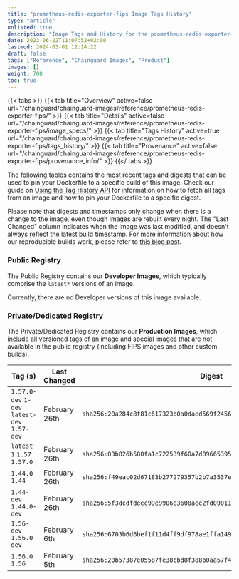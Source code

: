 ```yaml
---
title: "prometheus-redis-exporter-fips Image Tags History"
type: "article"
unlisted: true
description: "Image Tags and History for the prometheus-redis-exporter-fips Chainguard Image"
date: 2023-06-22T11:07:52+02:00
lastmod: 2024-03-01 12:14:22
draft: false
tags: ["Reference", "Chainguard Images", "Product"]
images: []
weight: 700
toc: true
---
```


{{< tabs >}}
{{< tab title="Overview" active=false url="/chainguard/chainguard-images/reference/prometheus-redis-exporter-fips/" >}}
{{< tab title="Details" active=false url="/chainguard/chainguard-images/reference/prometheus-redis-exporter-fips/image_specs/" >}}
{{< tab title="Tags History" active=true url="/chainguard/chainguard-images/reference/prometheus-redis-exporter-fips/tags_history/" >}}
{{< tab title="Provenance" active=false url="/chainguard/chainguard-images/reference/prometheus-redis-exporter-fips/provenance_info/" >}}
{{</ tabs >}}

The following tables contains the most recent tags and digests that can be used to pin your Dockerfile to a specific build of this image. Check our guide on [Using the Tag History API](/chainguard/chainguard-images/using-the-tag-history-api/) for information on how to fetch all tags from an image and how to pin your Dockerfile to a specific digest.

Please note that digests and timestamps only change when there is a change to the image, even though images are rebuilt every night. The "Last Changed" column indicates when the image was last modified, and doesn't always reflect the latest build timestamp. For more information about how our reproducible builds work, please refer to [this blog post](https://www.chainguard.dev/unchained/reproducing-chainguards-reproducible-image-builds).

### Public Registry
The Public Registry contains our **Developer Images**, which typically comprise the `latest*` versions of an image.

Currently, there are no Developer versions of this image available.

### Private/Dedicated Registry
The Private/Dedicated Registry contains our **Production Images**, which include all versioned tags of an image and special images that are not available in the public registry (including FIPS images and other custom builds).

| Tag (s)                                       | Last Changed  | Digest                                                                    |
|-----------------------------------------------|---------------|---------------------------------------------------------------------------|
|  `1.57.0-dev` `1-dev` `latest-dev` `1.57-dev` | February 26th | `sha256:20a284c8f81c617323b0a0daed569f2456deb6689fff7b766795861994f69c7e` |
|  `latest` `1` `1.57` `1.57.0`                 | February 26th | `sha256:03b826b580fa1c722539f60a7d89665395ff1cc85848139a145c7a5756f9ff34` |
|  `1.44.0` `1.44`                              | February 26th | `sha256:f49eac02d67183b277279357b2b7a3537eaa56f5821e8ac174e2ee159ff2cf59` |
|  `1.44-dev` `1.44.0-dev`                      | February 26th | `sha256:5f3dcdfdeec99e9906e3608aee2fd0901165632cc3b4f31126a428512c7c9122` |
|  `1.56-dev` `1.56.0-dev`                      | February 6th  | `sha256:6703b6d6bef1f11d4ff9df978ae1ffa149c40971796cfba8c605def6a9ed6129` |
|  `1.56.0` `1.56`                              | February 5th  | `sha256:20b57387e05587fe38cbd8f388b0aa57f45911f7ca3e0e9525ea8405cf60ca89` |

